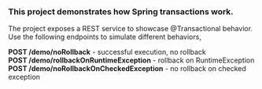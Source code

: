 ### This project demonstrates how Spring transactions work.

The project exposes a REST service to showcase @Transactional behavior. Use the following endpoints to simulate different behaviors,

**POST /demo/noRollback** - successful execution, no rollback  
**POST /demo/rollbackOnRuntimeException** - rollback on RuntimeException  
**POST /demo/noRollbackOnCheckedException** - no rollback on checked exception  
 